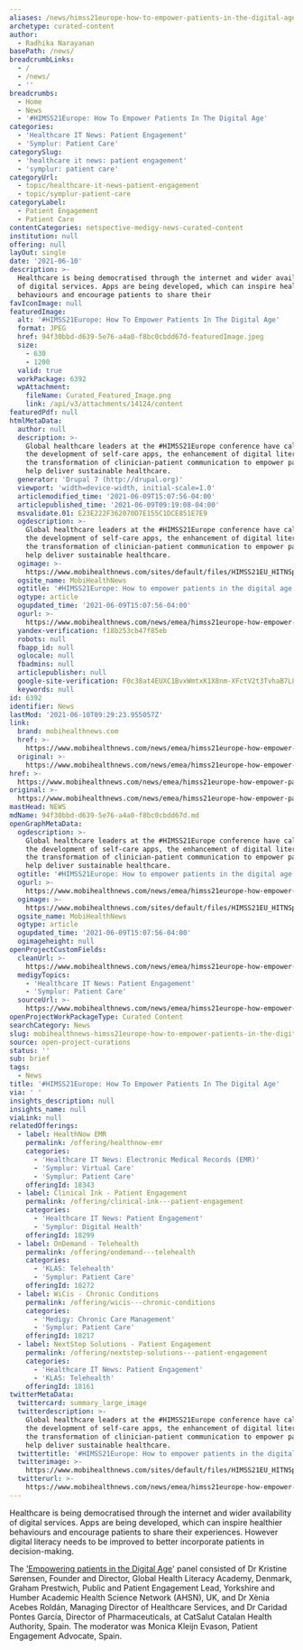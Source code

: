 ```yaml
---
aliases: /news/himss21europe-how-to-empower-patients-in-the-digital-age
archetype: curated-content
author:
  - Radhika Narayanan
basePath: /news/
breadcrumbLinks:
  - /
  - /news/
  - ''
breadcrumbs:
  - Home
  - News
  - '#HIMSS21Europe: How To Empower Patients In The Digital Age'
categories:
  - 'Healthcare IT News: Patient Engagement'
  - 'Symplur: Patient Care'
categorySlug:
  - 'healthcare it news: patient engagement'
  - 'symplur: patient care'
categoryUrl:
  - topic/healthcare-it-news-patient-engagement
  - topic/symplur-patient-care
categoryLabel:
  - Patient Engagement
  - Patient Care
contentCategories: netspective-medigy-news-curated-content
institution: null
offering: null
layOut: single
date: '2021-06-10'
description: >-
  Healthcare is being democratised through the internet and wider availability
  of digital services. Apps are being developed, which can inspire healthier
  behaviours and encourage patients to share their
favIconImage: null
featuredImage:
  alt: '#HIMSS21Europe: How To Empower Patients In The Digital Age'
  format: JPEG
  href: 94f30bbd-d639-5e76-a4a0-f8bc0cbdd67d-featuredImage.jpeg
  size:
    - 630
    - 1200
  valid: true
  workPackage: 6392
  wpAttachment:
    fileName: Curated_Featured_Image.png
    link: /api/v3/attachments/14124/content
featuredPdf: null
htmlMetaData:
  author: null
  description: >-
    Global healthcare leaders at the #HIMSS21Europe conference have called for
    the development of self-care apps, the enhancement of digital literacy and
    the transformation of clinician-patient communication to empower patients to
    help deliver sustainable healthcare.
  generator: 'Drupal 7 (http://drupal.org)'
  viewport: 'width=device-width, initial-scale=1.0'
  articlemodified_time: '2021-06-09T15:07:56-04:00'
  articlepublished_time: '2021-06-09T09:19:08-04:00'
  msvalidate.01: E23E222F362070D7E155C1DCE851E7E9
  ogdescription: >-
    Global healthcare leaders at the #HIMSS21Europe conference have called for
    the development of self-care apps, the enhancement of digital literacy and
    the transformation of clinician-patient communication to empower patients to
    help deliver sustainable healthcare.
  ogimage: >-
    https://www.mobihealthnews.com/sites/default/files/HIMSS21EU_HITNSpeakers_Empowering%20Patients%20in%20the%20Digital%20Age.png
  ogsite_name: MobiHealthNews
  ogtitle: '#HIMSS21Europe: How to empower patients in the digital age'
  ogtype: article
  ogupdated_time: '2021-06-09T15:07:56-04:00'
  ogurl: >-
    https://www.mobihealthnews.com/news/emea/himss21europe-how-empower-patients-digital-age
  yandex-verification: f18b253cb47f85eb
  robots: null
  fbapp_id: null
  oglocale: null
  fbadmins: null
  articlepublisher: null
  google-site-verification: F0c38at4EUXC1BvxWmtxK1X8nm-XFctV2t3TvhaB7L8
  keywords: null
id: 6392
identifier: News
lastMod: '2021-06-10T09:29:23.955057Z'
link:
  brand: mobihealthnews.com
  href: >-
    https://www.mobihealthnews.com/news/emea/himss21europe-how-empower-patients-digital-age
  original: >-
    https://www.mobihealthnews.com/news/emea/himss21europe-how-empower-patients-digital-age
href: >-
  https://www.mobihealthnews.com/news/emea/himss21europe-how-empower-patients-digital-age
original: >-
  https://www.mobihealthnews.com/news/emea/himss21europe-how-empower-patients-digital-age
mastHead: NEWS
mdName: 94f30bbd-d639-5e76-a4a0-f8bc0cbdd67d.md
openGraphMetaData:
  ogdescription: >-
    Global healthcare leaders at the #HIMSS21Europe conference have called for
    the development of self-care apps, the enhancement of digital literacy and
    the transformation of clinician-patient communication to empower patients to
    help deliver sustainable healthcare.
  ogtitle: '#HIMSS21Europe: How to empower patients in the digital age'
  ogurl: >-
    https://www.mobihealthnews.com/news/emea/himss21europe-how-empower-patients-digital-age
  ogimage: >-
    https://www.mobihealthnews.com/sites/default/files/HIMSS21EU_HITNSpeakers_Empowering%20Patients%20in%20the%20Digital%20Age.png
  ogsite_name: MobiHealthNews
  ogtype: article
  ogupdated_time: '2021-06-09T15:07:56-04:00'
  ogimageheight: null
openProjectCustomFields:
  cleanUrl: >-
    https://www.mobihealthnews.com/news/emea/himss21europe-how-empower-patients-digital-age
  medigyTopics:
    - 'Healthcare IT News: Patient Engagement'
    - 'Symplur: Patient Care'
  sourceUrl: >-
    https://www.mobihealthnews.com/news/emea/himss21europe-how-empower-patients-digital-age
openProjectWorkPackageType: Curated Content
searchCategory: News
slug: mobihealthnews-himss21europe-how-to-empower-patients-in-the-digital-age
source: open-project-curations
status: ''
sub: brief
tags:
  - News
title: '#HIMSS21Europe: How To Empower Patients In The Digital Age'
via: ' '
insights_description: null
insights_name: null
viaLink: null
relatedOfferings:
  - label: HealthNow EMR
    permalink: /offering/healthnow-emr
    categories:
      - 'Healthcare IT News: Electronic Medical Records (EMR)'
      - 'Symplur: Virtual Care'
      - 'Symplur: Patient Care'
    offeringId: 18343
  - label: Clinical Ink - Patient Engagement
    permalink: /offering/clinical-ink---patient-engagement
    categories:
      - 'Healthcare IT News: Patient Engagement'
      - 'Symplur: Digital Health'
    offeringId: 18299
  - label: OnDemand - Telehealth
    permalink: /offering/ondemand---telehealth
    categories:
      - 'KLAS: Telehealth'
      - 'Symplur: Patient Care'
    offeringId: 18272
  - label: WiCis - Chronic Conditions
    permalink: /offering/wicis---chronic-conditions
    categories:
      - 'Medigy: Chronic Care Management'
      - 'Symplur: Patient Care'
    offeringId: 18217
  - label: NextStep Solutions - Patient Engagement
    permalink: /offering/nextstep-solutions---patient-engagement
    categories:
      - 'Healthcare IT News: Patient Engagement'
      - 'KLAS: Telehealth'
    offeringId: 18161
twitterMetaData:
  twittercard: summary_large_image
  twitterdescription: >-
    Global healthcare leaders at the #HIMSS21Europe conference have called for
    the development of self-care apps, the enhancement of digital literacy and
    the transformation of clinician-patient communication to empower patients to
    help deliver sustainable healthcare.
  twittertitle: '#HIMSS21Europe: How to empower patients in the digital age'
  twitterimage: >-
    https://www.mobihealthnews.com/sites/default/files/HIMSS21EU_HITNSpeakers_Empowering%20Patients%20in%20the%20Digital%20Age.png
  twitterurl: >-
    https://www.mobihealthnews.com/news/emea/himss21europe-how-empower-patients-digital-age
---
```

<p>Healthcare is being democratised through the internet and wider availability of digital services. Apps are being developed, which can inspire healthier behaviours and encourage patients to share their experiences. However digital literacy needs to be improved to better incorporate patients in decision-making.</p><p>The <a href="https://www.himss.org/session-empowering-patients-digital-age">'Empowering patients in the Digital Age</a>'&nbsp;panel consisted of&nbsp;Dr Kristine Sørensen, Founder and Director, Global Health Literacy Academy, Denmark, Graham Prestwich, Public and Patient Engagement Lead, Yorkshire and Humber Academic Health Science Network (AHSN), UK, and Dr Xènia Acebes Roldán, Managing Director of Healthcare Services, and Dr Caridad Pontes García, Director of Pharmaceuticals, at CatSalut Catalan Health Authority, Spain. The moderator was Monica Kleijn Evason, Patient Engagement Advocate, Spain.</p>